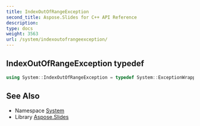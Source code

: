 ```yaml
---
title: IndexOutOfRangeException
second_title: Aspose.Slides for C++ API Reference
description: 
type: docs
weight: 3563
url: /system/indexoutofrangeexception/
---
```

## IndexOutOfRangeException typedef




```cpp
using System::IndexOutOfRangeException = typedef System::ExceptionWrapper<Details_IndexOutOfRangeException >
```

## See Also

* Namespace [System](../)
* Library [Aspose.Slides](../../)